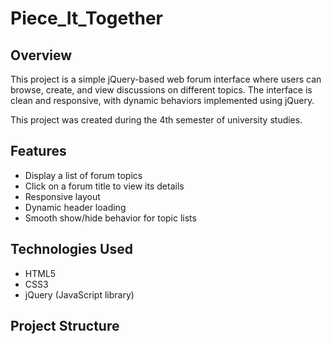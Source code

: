 # Piece_It_Together

## Overview

This project is a simple jQuery-based web forum interface where users can browse, create, and view discussions on different topics. The interface is clean and responsive, with dynamic behaviors implemented using jQuery.

This project was created during the 4th semester of university studies.

## Features

- Display a list of forum topics
- Click on a forum title to view its details
- Responsive layout
- Dynamic header loading
- Smooth show/hide behavior for topic lists

## Technologies Used

- HTML5
- CSS3
- jQuery (JavaScript library)

## Project Structure

